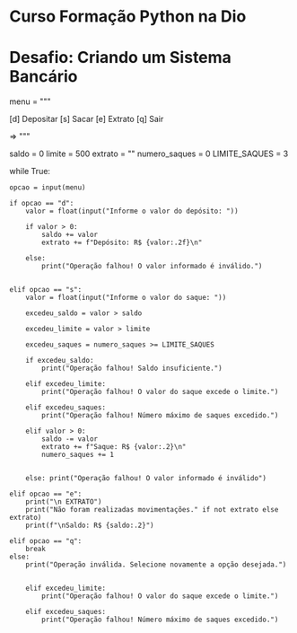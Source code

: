 
# Curso Formação Python na Dio
# Desafio: Criando um Sistema Bancário

menu = """

[d] Depositar 
[s] Sacar
[e] Extrato
[q] Sair 

=> """

saldo = 0
limite = 500
extrato = ""
numero_saques = 0
LIMITE_SAQUES = 3


while True:

    opcao = input(menu)

    if opcao == "d":
        valor = float(input("Informe o valor do depósito: "))

        if valor > 0:
            saldo += valor 
            extrato += f"Depósito: R$ {valor:.2f}\n"

        else:
            print("Operação falhou! O valor informado é inválido.")


    elif opcao == "s":
        valor = float(input("Informe o valor do saque: "))

        excedeu_saldo = valor > saldo 

        excedeu_limite = valor > limite 

        excedeu_saques = numero_saques >= LIMITE_SAQUES 

        if excedeu_saldo:
            print("Operação falhou! Saldo insuficiente.")

        elif excedeu_limite:
            print("Operação falhou! O valor do saque excede o limite.")

        elif excedeu_saques:
            print("Operação falhou! Número máximo de saques excedido.")

        elif valor > 0:
            saldo -= valor
            extrato += f"Saque: R$ {valor:.2}\n"
            numero_saques += 1
        

        else: print("Operação falhou! O valor informado é inválido")
    
    elif opcao == "e":
        print("\n EXTRATO")
        print("Não foram realizadas movimentações." if not extrato else extrato)
        print(f"\nSaldo: R$ {saldo:.2}")

    elif opcao == "q":
        break
    else:
        print("Operação inválida. Selecione novamente a opção desejada.")


        elif excedeu_limite:
            print("Operação falhou! O valor do saque excede o limite.")

        elif excedeu_saques:
            print("Operação falhou! Número máximo de saques excedido.")
            

